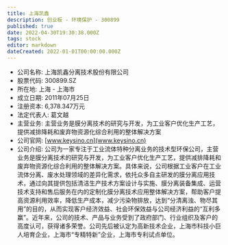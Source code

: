 ```yaml
---
title: 上海凯鑫
description: 创业板 - 环境保护 - 300899
published: true
date: 2022-04-30T19:30:38.000Z
tags: stock
editor: markdown
dateCreated: 2022-01-01T00:00:00.000Z
---
```


- 公司名称: 上海凯鑫分离技术股份有限公司
- 股票代码: 300899.SZ
- 所在地: 上海 - 上海市
- 成立日期: 2011年07月25日
- 注册资本: 6,378.347万元
- 法定代表人: 葛文越
- 主营业务: 主营业务是膜分离技术的研究与开发，为工业客户优化生产工艺，提供减排降耗和废弃物资源化综合利用的整体解决方案
- 公司官网: [www.keysino.cn](www.keysino.cn)
- 公司介绍: 公司为一家专注于工业流体特种分离业务的技术型环保公司，主营业务是膜分离技术的研究与开发，为工业客户优化生产工艺，提供减排降耗和废弃物资源化综合利用的整体解决方案。具体来说，公司根据工业客户在工业流体分离、废水处理领域的差异化需求，依托众多自主研发的膜分离应用技术，通过向其提供包括清洁生产技术方案设计与实施、膜分离装备集成、运营技术支持和售后服务在内的定制化膜分离技术应用整体解决方案，帮助客户提高资源利用效率，降低生产成本，减少污染物排放，达到“分清离浊、物尽其用”的目的，从而实现客户经济效益、社会环保效益与公司经济利益的“互利多赢”。近年来，公司的技术、产品与业务受到了政府部门、行业组织及客户的高度认可，获得诸多荣誉。公司先后被认定为高新技术企业，上海市科技小巨人培育企业，上海市“专精特新”企业，上海市专利试点单位。


